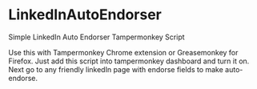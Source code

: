 # LinkedInAutoEndorser
Simple LinkedIn Auto Endorser Tampermonkey Script

Use this with Tampermonkey Chrome extension or Greasemonkey for Firefox.
Just add this script into tampermonkey dashboard and turn it on.
Next go to any friendly linkedIn page with endorse fields to make auto-endorse.

